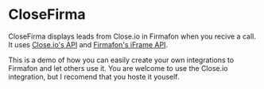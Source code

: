 CloseFirma
==========

CloseFirma displays leads from Close.io in Firmafon when you recive a call. It uses [Close.io's API](http://developer.close.io/) and [Firmafon's iFrame API](https://dev.firmafon.dk/iframe/).

This is a demo of how you can easily create your own integrations to Firmafon and let others use it. You are welcome to use the Close.io integration, but I recomend that you hoste it youself.
